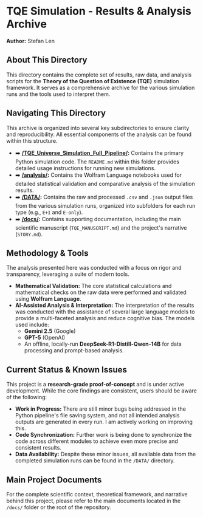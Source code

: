 # TQE Simulation - Results & Analysis Archive

**Author:** Stefan Len


## About This Directory

This directory contains the complete set of results, raw data, and analysis scripts for the **Theory of the Question of Existence (TQE)** simulation framework. It serves as a comprehensive archive for the various simulation runs and the tools used to interpret them.

## Navigating This Directory

This archive is organized into several key subdirectories to ensure clarity and reproducibility. All essential components of the analysis can be found within this structure.

* ➡️ **[/TQE_Universe_Simulation_Full_Pipeline/](./TQE_Universe_Simulation_Full_Pipeline/):** Contains the primary Python simulation code. The `README.md` within this folder provides detailed usage instructions for running new simulations.
* ➡️ **[/analysis/](./analysis/):** Contains the Wolfram Language notebooks used for detailed statistical validation and comparative analysis of the simulation results.
* ➡️ **[/DATA/](./DATA/):** Contains the raw and processed `.csv` and `.json` output files from the various simulation runs, organized into subfolders for each run type (e.g., `E+I` and `E-only`).
* ➡️ **[/docs/](./docs/):** Contains supporting documentation, including the main scientific manuscript (`TQE_MANUSCRIPT.md`) and the project's narrative (`STORY.md`).

## Methodology & Tools

The analysis presented here was conducted with a focus on rigor and transparency, leveraging a suite of modern tools.

* **Mathematical Validation:** The core statistical calculations and mathematical checks on the raw data were performed and validated using **Wolfram Language**.
* **AI-Assisted Analysis & Interpretation:** The interpretation of the results was conducted with the assistance of several large language models to provide a multi-faceted analysis and reduce cognitive bias. The models used include:
    * **Gemini 2.5** (Google)
    * **GPT-5** (OpenAI)
    * An offline, locally-run **DeepSeek-R1-Distill-Qwen-14B** for data processing and prompt-based analysis.

## Current Status & Known Issues

This project is a **research-grade proof-of-concept** and is under active development. While the core findings are consistent, users should be aware of the following:

* **Work in Progress:** There are still minor bugs being addressed in the Python pipeline's file saving system, and not all intended analysis outputs are generated in every run. I am actively working on improving this.
* **Code Synchronization:** Further work is being done to synchronize the code across different modules to achieve even more precise and consistent results.
* **Data Availability:** Despite these minor issues, all available data from the completed simulation runs can be found in the `/DATA/` directory.

## Main Project Documents

For the complete scientific context, theoretical framework, and narrative behind this project, please refer to the main documents located in the `/docs/` folder or the root of the repository.
